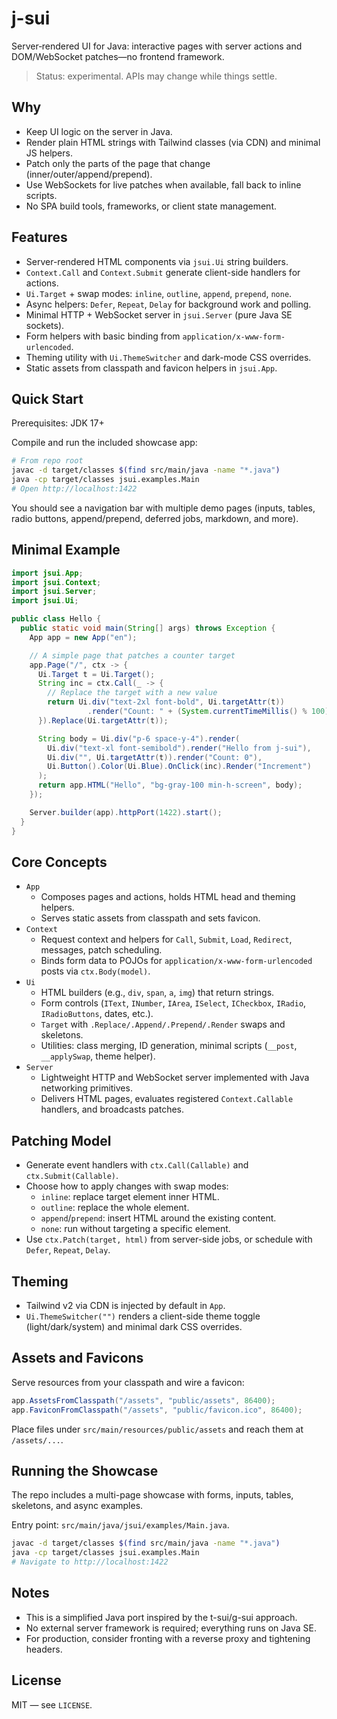 # j-sui

Server‑rendered UI for Java: interactive pages with server actions and DOM/WebSocket patches—no frontend framework.

> Status: experimental. APIs may change while things settle.


## Why

- Keep UI logic on the server in Java.
- Render plain HTML strings with Tailwind classes (via CDN) and minimal JS helpers.
- Patch only the parts of the page that change (inner/outer/append/prepend).
- Use WebSockets for live patches when available, fall back to inline scripts.
- No SPA build tools, frameworks, or client state management.


## Features

- Server-rendered HTML components via `jsui.Ui` string builders.
- `Context.Call` and `Context.Submit` generate client-side handlers for actions.
- `Ui.Target` + swap modes: `inline`, `outline`, `append`, `prepend`, `none`.
- Async helpers: `Defer`, `Repeat`, `Delay` for background work and polling.
- Minimal HTTP + WebSocket server in `jsui.Server` (pure Java SE sockets).
- Form helpers with basic binding from `application/x-www-form-urlencoded`.
- Theming utility with `Ui.ThemeSwitcher` and dark-mode CSS overrides.
- Static assets from classpath and favicon helpers in `jsui.App`.


## Quick Start

Prerequisites: JDK 17+

Compile and run the included showcase app:

```bash
# From repo root
javac -d target/classes $(find src/main/java -name "*.java")
java -cp target/classes jsui.examples.Main
# Open http://localhost:1422
```

You should see a navigation bar with multiple demo pages (inputs, tables, radio buttons, append/prepend, deferred jobs, markdown, and more).


## Minimal Example

```java
import jsui.App;
import jsui.Context;
import jsui.Server;
import jsui.Ui;

public class Hello {
  public static void main(String[] args) throws Exception {
    App app = new App("en");

    // A simple page that patches a counter target
    app.Page("/", ctx -> {
      Ui.Target t = Ui.Target();
      String inc = ctx.Call(_ -> {
        // Replace the target with a new value
        return Ui.div("text-2xl font-bold", Ui.targetAttr(t))
                 .render("Count: " + (System.currentTimeMillis() % 100));
      }).Replace(Ui.targetAttr(t));

      String body = Ui.div("p-6 space-y-4").render(
        Ui.div("text-xl font-semibold").render("Hello from j-sui"),
        Ui.div("", Ui.targetAttr(t)).render("Count: 0"),
        Ui.Button().Color(Ui.Blue).OnClick(inc).Render("Increment")
      );
      return app.HTML("Hello", "bg-gray-100 min-h-screen", body);
    });

    Server.builder(app).httpPort(1422).start();
  }
}
```


## Core Concepts

- `App`
  - Composes pages and actions, holds HTML head and theming helpers.
  - Serves static assets from classpath and sets favicon.
- `Context`
  - Request context and helpers for `Call`, `Submit`, `Load`, `Redirect`, messages, patch scheduling.
  - Binds form data to POJOs for `application/x-www-form-urlencoded` posts via `ctx.Body(model)`.
- `Ui`
  - HTML builders (e.g., `div`, `span`, `a`, `img`) that return strings.
  - Form controls (`IText`, `INumber`, `IArea`, `ISelect`, `ICheckbox`, `IRadio`, `IRadioButtons`, dates, etc.).
  - `Target` with `.Replace/.Append/.Prepend/.Render` swaps and skeletons.
  - Utilities: class merging, ID generation, minimal scripts (`__post`, `__applySwap`, theme helper).
- `Server`
  - Lightweight HTTP and WebSocket server implemented with Java networking primitives.
  - Delivers HTML pages, evaluates registered `Context.Callable` handlers, and broadcasts patches.


## Patching Model

- Generate event handlers with `ctx.Call(Callable)` and `ctx.Submit(Callable)`.
- Choose how to apply changes with swap modes:
  - `inline`: replace target element inner HTML.
  - `outline`: replace the whole element.
  - `append`/`prepend`: insert HTML around the existing content.
  - `none`: run without targeting a specific element.
- Use `ctx.Patch(target, html)` from server-side jobs, or schedule with `Defer`, `Repeat`, `Delay`.


## Theming

- Tailwind v2 via CDN is injected by default in `App`.
- `Ui.ThemeSwitcher("")` renders a client-side theme toggle (light/dark/system) and minimal dark CSS overrides.


## Assets and Favicons

Serve resources from your classpath and wire a favicon:

```java
app.AssetsFromClasspath("/assets", "public/assets", 86400);
app.FaviconFromClasspath("/assets", "public/favicon.ico", 86400);
```

Place files under `src/main/resources/public/assets` and reach them at `/assets/...`.


## Running the Showcase

The repo includes a multi-page showcase with forms, inputs, tables, skeletons, and async examples.

Entry point: `src/main/java/jsui/examples/Main.java`.

```bash
javac -d target/classes $(find src/main/java -name "*.java")
java -cp target/classes jsui.examples.Main
# Navigate to http://localhost:1422
```


## Notes

- This is a simplified Java port inspired by the t-sui/g-sui approach.
- No external server framework is required; everything runs on Java SE.
- For production, consider fronting with a reverse proxy and tightening headers.


## License

MIT — see `LICENSE`.

